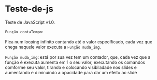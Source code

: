 # Teste-de-js
Teste de JavaScript v1.0. 
<link rel="stylesheet" type="text/css" href="web_files/css/css.css">

<p>
<code>Função contaTempo</code>:<br><br>
Fica num looping infinito contando até o valor específicado, cada vez que chega naquele valor executa a <code>Função muda_img</code>.<br><br>
<code>Função muda_img</code>: está por sua vez tem um contador, que, cada vez que a função é executa aumenta em 1 o seu valor, executando os comandos comforme seu valor, tirando e colocando visibiladade nos slides e aumentando e diminuindo a opacidade para dar um efeito ao slide
</p>